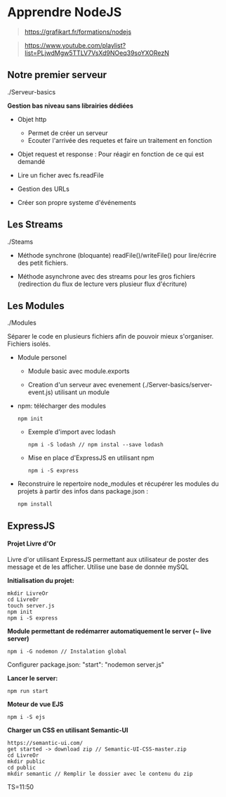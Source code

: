 # Apprendre NodeJS

> https://grafikart.fr/formations/nodejs

> https://www.youtube.com/playlist?list=PLjwdMgw5TTLV7VsXd9NOeq39soYXORezN

## Notre premier serveur

./Serveur-basics

**Gestion bas niveau sans librairies dédiées**

-   Objet http

    -   Permet de créer un serveur
    -   Ecouter l'arrivée des requetes et faire un traitement en fonction

-   Objet request et response : Pour réagir en fonction de ce qui est demandé

-   Lire un ficher avec fs.readFile

-   Gestion des URLs

-   Créer son propre systeme d'événements

## Les Streams

./Steams

-   Méthode synchrone (bloquante) readFile()/writeFile() pour lire/écrire des petit fichiers.

-   Méthode asynchrone avec des streams pour les gros fichiers (redirection du flux de lecture vers plusieur flux d'écriture)

## Les Modules

./Modules

Séparer le code en plusieurs fichiers afin de pouvoir mieux s'organiser.
Fichiers isolés.

-   Module personel

    -   Module basic avec module.exports

    -   Creation d'un serveur avec evenement (./Server-basics/server-event.js) utilisant un module

-   npm: télécharger des modules

    `npm init`

    -   Exemple d'import avec lodash

        `npm i -S lodash // npm instal --save lodash `

    -   Mise en place d'ExpressJS en utilisant npm

        `npm i -S express`

-   Reconstruire le repertoire node_modules et récupérer les modules du projets à partir des infos dans package.json :

    `npm install`

## ExpressJS

#### Projet Livre d'Or

Livre d'or utilisant ExpressJS permettant aux utilisateur de poster des message et de les afficher.
Utilise une base de donnée mySQL

**Initialisation du projet:**

    mkdir LivreOr
    cd LivreOr
    touch server.js
    npm init
    npm i -S express

**Module permettant de redémarrer automatiquement le server (~ live server)**

    npm i -G nodemon // Instalation global

Configurer package.json: "start": "nodemon server.js"

**Lancer le server:**

    npm run start

**Moteur de vue EJS**

    npm i -S ejs

**Charger un CSS en utilisant Semantic-UI**

    https://semantic-ui.com/
    get started -> download zip // Semantic-UI-CSS-master.zip
    cd LivreOr
    mkdir public
    cd public
    mkdir semantic // Remplir le dossier avec le contenu du zip

TS=11:50
